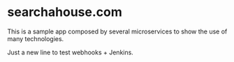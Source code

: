 # searchahouse.com
This is a sample app composed by several microservices to show the use of many technologies.

Just a new line to test webhooks + Jenkins.